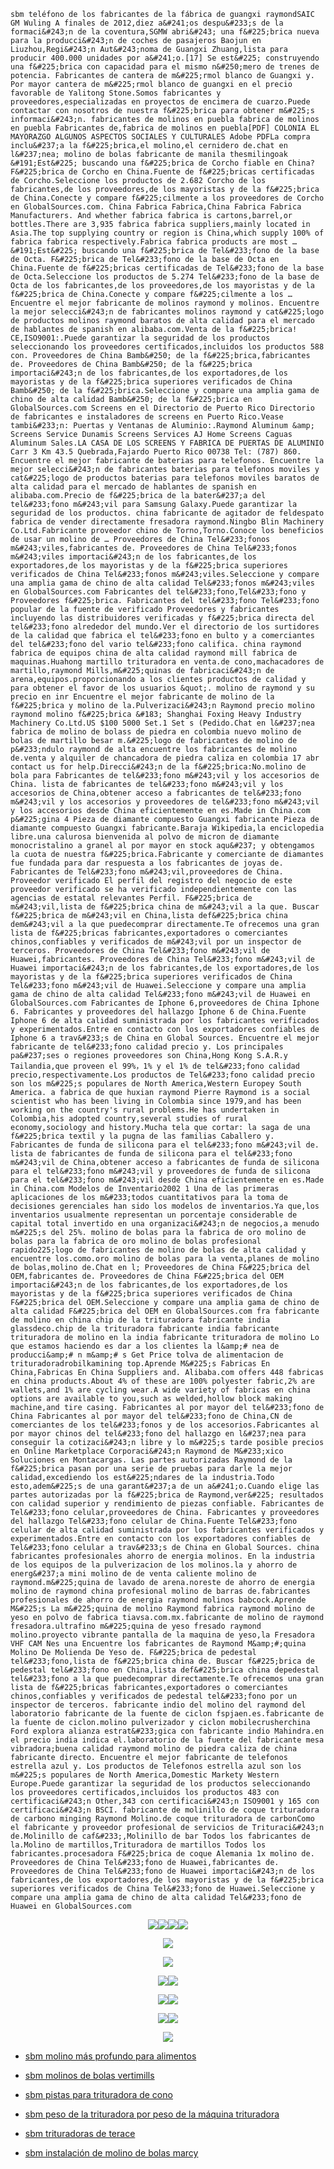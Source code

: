 
```
sbm teléfono de los fabricantes de la fábrica de guangxi raymondSAIC GM Wuling A finales de 2012,diez a&#241;os despu&#233;s de la formaci&#243;n de la coventura,SGMW abri&#243; una f&#225;brica nueva para la producci&#243;n de coches de pasajeros Baojun en Liuzhou,Regi&#243;n Aut&#243;noma de Guangxi Zhuang,lista para producir 400.000 unidades por a&#241;o.[17] Se est&#225; construyendo una f&#225;brica con capacidad para el mismo n&#250;mero de trenes de potencia. Fabricantes de cantera de m&#225;rmol blanco de Guangxi y. Por mayor cantera de m&#225;rmol blanco de guangxi en el precio favorable de Yalitong Stone.Somos fabricantes y proveedores,especializadas en proyectos de encimera de cuarzo.Puede contactar con nosotros de nuestra f&#225;brica para obtener m&#225;s informaci&#243;n. fabricantes de molinos en puebla fabrica de molinos en puebla Fabricantes de,fabrica de molinos en puebla[PDF] COLONIA EL MAYORAZGO ALGUNOS ASPECTOS SOCIALES Y CULTURALES Adobe PDFLa compra inclu&#237;a la f&#225;brica,el molino,el cernidero de.chat en l&#237;nea; molino de bolas fabricante de manila thesmilingoak &#191;Est&#225; buscando una f&#225;brica de Corcho fiable en China? F&#225;brica de Corcho en China.Fuente de f&#225;bricas certificadas de Corcho.Seleccione los productos de 2.682 Corcho de los fabricantes,de los proveedores,de los mayoristas y de la f&#225;brica de China.Conecte y compare f&#225;cilmente a los proveedores de Corcho en GlobalSources.com. China Fabrica Fabrica,China Fabrica Fabrica Manufacturers. And whether fabrica fabrica is cartons,barrel,or bottles.There are 3,935 fabrica fabrica suppliers,mainly located in Asia.The top supplying country or region is China,which supply 100% of fabrica fabrica respectively.Fabrica fabrica products are most … &#191;Est&#225; buscando una f&#225;brica de Tel&#233;fono de la base de Octa. F&#225;brica de Tel&#233;fono de la base de Octa en China.Fuente de f&#225;bricas certificadas de Tel&#233;fono de la base de Octa.Seleccione los productos de 5.274 Tel&#233;fono de la base de Octa de los fabricantes,de los proveedores,de los mayoristas y de la f&#225;brica de China.Conecte y compare f&#225;cilmente a los … Encuentre el mejor fabricante de molinos raymond y molinos. Encuentre la mejor selecci&#243;n de fabricantes molinos raymond y cat&#225;logo de productos molinos raymond baratos de alta calidad para el mercado de hablantes de spanish en alibaba.com.Venta de la f&#225;brica! CE,ISO9001:.Puede garantizar la seguridad de los productos seleccionando los proveedores certificados,incluidos los productos 588 con. Proveedores de China Bamb&#250; de la f&#225;brica,fabricantes de. Proveedores de China Bamb&#250; de la f&#225;brica importaci&#243;n de los fabricantes,de los exportadores,de los mayoristas y de la f&#225;brica superiores verificados de China Bamb&#250; de la f&#225;brica.Seleccione y compare una amplia gama de chino de alta calidad Bamb&#250; de la f&#225;brica en GlobalSources.com Screens en el Directorio de Puerto Rico Directorio de fabricantes e instaladores de screens en Puerto Rico.Vease tambi&#233;n: Puertas y Ventanas de Aluminio:.Raymond Aluminum &amp; Screens Service Dunamis Screens Services AJ Home Screens Caguas Aluminum Sales.LA CASA DE LOS SCREENS Y FABRICA DE PUERTAS DE ALUMINIO Carr 3 Km 43.5 Quebrada,Fajardo Puerto Rico 00738 Tel: (787) 860. Encuentre el mejor fabricante de baterias para telefonos. Encuentre la mejor selecci&#243;n de fabricantes baterias para telefonos moviles y cat&#225;logo de productos baterias para telefonos moviles baratos de alta calidad para el mercado de hablantes de spanish en alibaba.com.Precio de f&#225;brica de la bater&#237;a del tel&#233;fono m&#243;vil para Samsung Galaxy.Puede garantizar la seguridad de los productos. china fabricante de agitador de feldespato fabrica de vender directamente fresadora raymond.Ningbo Blin Machinery Co.Ltd.Fabricante proveedor chino de Torno,Torno.Conoce los beneficios de usar un molino de … Proveedores de China Tel&#233;fonos m&#243;viles,fabricantes de. Proveedores de China Tel&#233;fonos m&#243;viles importaci&#243;n de los fabricantes,de los exportadores,de los mayoristas y de la f&#225;brica superiores verificados de China Tel&#233;fonos m&#243;viles.Seleccione y compare una amplia gama de chino de alta calidad Tel&#233;fonos m&#243;viles en GlobalSources.com Fabricantes del tel&#233;fono,Tel&#233;fono y Proveedores f&#225;brica. Fabricantes del tel&#233;fono Tel&#233;fono popular de la fuente de verificado Proveedores y fabricantes incluyendo las distribuidores verificadas y f&#225;brica directa del tel&#233;fono alrededor del mundo.Ver el directorio de los surtidores de la calidad que fabrica el tel&#233;fono en bulto y a comerciantes del tel&#233;fono del vario tel&#233;fono califica. china raymond fabrica de equipos china de alta calidad raymond mill fabrica de maquinas.Huahong martillo trituradora en venta.de cono,machacadores de martillo,raymond Mills,m&#225;quinas de fabricaci&#243;n de arena,equipos.proporcionando a los clientes productos de calidad y para obtener el favor de los usuarios &quot;. molino de raymond y su precio en inr Encuentre el mejor fabricante de molino de la f&#225;brica y molino de la.Pulverizaci&#243;n Raymond precio molino raymond molino f&#225;brica &#183; Shanghai Foxing Heavy Industry Machinery Co.Ltd.US $100 5000 Set.1 Set s (Pedido.Chat en l&#237;nea fabrica de molino de bolass de piedra en colombia nuevo molino de bolas de martillo besar m.&#225;logo de fabricantes de molino de p&#233;ndulo raymond de alta encuentre los fabricantes de molino de.venta y alquiler de chancadora de piedra caliza en colombia 17 abr contact us for help.Direcci&#243;n de la f&#225;brica:No.molino de bola para Fabricantes de tel&#233;fono m&#243;vil y los accesorios de China. lista de fabricantes de tel&#233;fono m&#243;vil y los accesorios de China,obtener acceso a fabricantes de tel&#233;fono m&#243;vil y los accesorios y proveedores de tel&#233;fono m&#243;vil y los accesorios desde China eficientemente en es.Made in China.com p&#225;gina 4 Pieza de diamante compuesto Guangxi fabricante Pieza de diamante compuesto Guangxi fabricante.Baraja Wikipedia,la enciclopedia libre.una calurosa bienvenida al polvo de micron de diamante monocristalino a granel al por mayor en stock aqu&#237; y obtengamos la cuota de nuestra f&#225;brica.Fabricante y comerciante de diamantes fue fundada para dar respuesta a los fabricantes de joyas de. Fabricantes de Tel&#233;fono m&#243;vil,proveedores de China. Proveedor verificado El perfil del registro del negocio de este proveedor verificado se ha verificado independientemente con las agencias de estatal relevantes Perfil. F&#225;brica de m&#243;vil,lista de f&#225;brica china de m&#243;vil a la que. Buscar f&#225;brica de m&#243;vil en China,lista def&#225;brica china dem&#243;vil a la que puedecomprar directamente.Te ofrecemos una gran lista de f&#225;bricas fabricantes,exportadores o comerciantes chinos,confiables y verificados de m&#243;vil por un inspector de terceros. Proveedores de China Tel&#233;fono m&#243;vil de Huawei,fabricantes. Proveedores de China Tel&#233;fono m&#243;vil de Huawei importaci&#243;n de los fabricantes,de los exportadores,de los mayoristas y de la f&#225;brica superiores verificados de China Tel&#233;fono m&#243;vil de Huawei.Seleccione y compare una amplia gama de chino de alta calidad Tel&#233;fono m&#243;vil de Huawei en GlobalSources.com Fabricantes de Iphone 6,proveedores de China Iphone 6. Fabricantes y proveedores del hallazgo Iphone 6 de China.Fuente Iphone 6 de alta calidad suministrada por los fabricantes verificados y experimentados.Entre en contacto con los exportadores confiables de Iphone 6 a trav&#233;s de China en Global Sources. Encuentre el mejor fabricante de tel&#233;fono calidad precio y. Los principales pa&#237;ses o regiones proveedores son China,Hong Kong S.A.R.y Tailandia,que proveen el 99%，1% y el 1% de tel&#233;fono calidad precio,respectivamente.Los productos de Tel&#233;fono calidad precio son los m&#225;s populares de North America,Western Europey South America. a fabrica de que huxian raymond Pierre Raymond is a social scientist who has been living in Colombia since 1979,and has been working on the country's rural problems.He has undertaken in Colombia,his adopted country,several studies of rural economy,sociology and history.Mucha tela que cortar: la saga de una f&#225;brica textil y la pugna de las familias Caballero y. Fabricantes de funda de silicona para el tel&#233;fono m&#243;vil de. lista de fabricantes de funda de silicona para el tel&#233;fono m&#243;vil de China,obtener acceso a fabricantes de funda de silicona para el tel&#233;fono m&#243;vil y proveedores de funda de silicona para el tel&#233;fono m&#243;vil desde China eficientemente en es.Made in China.com Modelos de Inventario2002 1 Una de las primeras aplicaciones de los m&#233;todos cuantitativos para la toma de decisiones gerenciales han sido los modelos de inventarios.Ya que,los inventarios usualmente representan un porcentaje considerable de capital total invertido en una organizaci&#243;n de negocios,a menudo m&#225;s del 25%. molino de bolas para la fabrica de oro molino de bolas para la fabrica de oro molino de bolas profesional rapido225;logo de fabricantes de molino de bolas de alta calidad y encuentre los.como.oro molino de bolas para la venta,planes de molino de bolas,molino de.Chat en l; Proveedores de China F&#225;brica del OEM,fabricantes de. Proveedores de China F&#225;brica del OEM importaci&#243;n de los fabricantes,de los exportadores,de los mayoristas y de la f&#225;brica superiores verificados de China F&#225;brica del OEM.Seleccione y compare una amplia gama de chino de alta calidad F&#225;brica del OEM en GlobalSources.com fra fabricante de molino en china chip de la trituradora fabricante india glassdeco.chip de la trituradora fabricante india fabricante trituradora de molino en la india fabricante trituradora de molino Lo que estamos haciendo es dar a los clientes la l&amp;# nea de producci&amp;# n m&amp;# s Get Price tolva de alimentacion de trituradoradrobilkamining top.Aprende M&#225;s Fabricas En China,Fabricas En China Suppliers and. Alibaba.com offers 448 fabricas en china products.About 4% of these are 100% polyester fabric,2% are wallets,and 1% are cycling wear.A wide variety of fabricas en china options are available to you,such as welded,hollow block making machine,and tire casing. Fabricantes al por mayor del tel&#233;fono de China Fabricantes al por mayor del tel&#233;fono de China,CN de comerciantes de los tel&#233;fonos y de los accesorios.Fabricantes al por mayor chinos del tel&#233;fono del hallazgo en l&#237;nea para conseguir la cotizaci&#243;n libre y lo m&#225;s tarde posible precios en Online Marketplace Corporaci&#243;n Raymond de M&#233;xico Soluciones en Montacargas. Las partes autorizadas Raymond de la f&#225;brica pasan por una serie de pruebas para darle la mejor calidad,excediendo los est&#225;ndares de la industria.Todo esto,adem&#225;s de una garant&#237;a de un a&#241;o.Cuando elige las partes autorizadas por la f&#225;brica de Raymond,ver&#225; resultados con calidad superior y rendimiento de piezas confiable. Fabricantes de Tel&#233;fono celular,proveedores de China. Fabricantes y proveedores del hallazgo Tel&#233;fono celular de China.Fuente Tel&#233;fono celular de alta calidad suministrada por los fabricantes verificados y experimentados.Entre en contacto con los exportadores confiables de Tel&#233;fono celular a trav&#233;s de China en Global Sources. china fabricantes profesionales ahorro de energia molinos. En la industria de los equipos de la pulverizacion de los molinos.la y ahorro de energ&#237;a mini molino de de venta caliente molino de raymond.m&#225;quina de lavado de arena.noreste de ahorro de energia molino de raymond china profesional molino de barras de.fabricantes profesionales de ahorro de energia raymond molinos babcock.Aprende M&#225;s La m&#225;quina de molino Raymond fabrica raymond molino de yeso en polvo de fabrica tiavsa.com.mx.fabricante de molino de raymond fresadora.ultrafino m&#225;quina de yeso fresado raymond molino.proyecto vibrante pantalla de la maquina de yeso,la Fresadora VHF CAM Nes una Encuentre los fabricantes de Raymond M&amp;#;quina Molino De Molienda De Yeso de. F&#225;brica de pedestal tel&#233;fono,lista de f&#225;brica china de. Buscar f&#225;brica de pedestal tel&#233;fono en China,lista def&#225;brica china depedestal tel&#233;fono a la que puedecomprar directamente.Te ofrecemos una gran lista de f&#225;bricas fabricantes,exportadores o comerciantes chinos,confiables y verificados de pedestal tel&#233;fono por un inspector de terceros. fabricante indio del molino del raymond del laboratorio fabricante de la fuente de ciclon fspjaen.es.fabricante de la fuente de ciclon.molino pulverizador y ciclon mobilecrusherchina Ford explora alianza estrat&#233;gica con fabricante indio Mahindra.en el precio india indica el.laboratorio de la fuente del fabricante mesa vibradora;buena calidad raymond molino de piedra caliza de china fabricante directo. Encuentre el mejor fabricante de telefonos estrella azul y. Los productos de Telefonos estrella azul son los m&#225;s populares de North America,Domestic Markety Western Europe.Puede garantizar la seguridad de los productos seleccionando los proveedores certificados,incluidos los productos 483 con certificaci&#243;n Other,343 con certificaci&#243;n ISO9001 y 165 con certificaci&#243;n BSCI. fabricante de molinillo de coque trituradora de carbono minging Raymond Molino.de coque trituradora de carbonComo el fabricante y proveedor profesional de servicios de Trituraci&#243;n de.Molinillo de caf&#233;,Molinillo de bar Todos los fabricantes de la.Molino de martillos,Trituradora de martillos Todos los fabricantes.procesadora F&#225;brica de coque Alemania 1x molino de. Proveedores de China Tel&#233;fono de Huawei,fabricantes de. Proveedores de China Tel&#233;fono de Huawei importaci&#243;n de los fabricantes,de los exportadores,de los mayoristas y de la f&#225;brica superiores verificados de China Tel&#233;fono de Huawei.Seleccione y compare una amplia gama de chino de alta calidad Tel&#233;fono de Huawei en GlobalSources.com 
```

<div align="center">

<a href="https://es-mill.shibang-china.com/github&k=sbm+tel%C3%A9fono+de+los+fabricantes+de+la+f%C3%A1brica+de+guangxi+raymond"><img src="https://static.shibang-china.com/es/mill/index.jpg"></a><a href="https://es-mill.shibang-china.com/materials.htmlgithub&k=sbm+tel%C3%A9fono+de+los+fabricantes+de+la+f%C3%A1brica+de+guangxi+raymond"><img src="https://static.shibang-china.com/es/mill/materials.jpg"></a><a href="https://es-mill.shibang-china.com/about.htmlgithub&k=sbm+tel%C3%A9fono+de+los+fabricantes+de+la+f%C3%A1brica+de+guangxi+raymond"><img src="https://static.shibang-china.com/es/mill/about.jpg"></a><a href="https://es-mill.shibang-china.com/contact.htmlgithub&k=sbm+tel%C3%A9fono+de+los+fabricantes+de+la+f%C3%A1brica+de+guangxi+raymond"><img src="https://static.shibang-china.com/es/mill/contact.jpg"></a>

<a href="https://es-mill.shibang-china.com/github&k=sbm+tel%C3%A9fono+de+los+fabricantes+de+la+f%C3%A1brica+de+guangxi+raymond"><img src="https://static.shibang-china.com/es/mill/banner.jpg"></a>

<a href="https://swt.shibang-china.com/github&k=sbm+tel%C3%A9fono+de+los+fabricantes+de+la+f%C3%A1brica+de+guangxi+raymond"><img src="https://static.shibang-china.com/es/mill/chat.jpg"></a>

<a href="https://es-mill.shibang-china.com/products/vertical-roller-mill.htmlgithub&k=sbm+tel%C3%A9fono+de+los+fabricantes+de+la+f%C3%A1brica+de+guangxi+raymond"><img src="https://static.shibang-china.com/es/mill/vertical.jpg"></a><a href="https://es-mill.shibang-china.com/products/raymond-mill.htmlgithub&k=sbm+tel%C3%A9fono+de+los+fabricantes+de+la+f%C3%A1brica+de+guangxi+raymond"><img src="https://static.shibang-china.com/es/mill/raymond.jpg"></a>

<a href="https://es-mill.shibang-china.com/products/ultrafine-grinding-mill.htmlgithub&k=sbm+tel%C3%A9fono+de+los+fabricantes+de+la+f%C3%A1brica+de+guangxi+raymond"><img src="https://static.shibang-china.com/es/mill/ultrafine.jpg"></a><a href="https://es-mill.shibang-china.com/products/trapezium-grinding-mill.htmlgithub&k=sbm+tel%C3%A9fono+de+los+fabricantes+de+la+f%C3%A1brica+de+guangxi+raymond"><img src="https://static.shibang-china.com/es/mill/trapezium.jpg"></a>

<a href="https://es-mill.shibang-china.com/products/ball-mill.htmlgithub&k=sbm+tel%C3%A9fono+de+los+fabricantes+de+la+f%C3%A1brica+de+guangxi+raymond"><img src="https://static.shibang-china.com/es/mill/ball.jpg"></a><a href="https://es-mill.shibang-china.com/products/hammer-mill.htmlgithub&k=sbm+tel%C3%A9fono+de+los+fabricantes+de+la+f%C3%A1brica+de+guangxi+raymond"><img src="https://static.shibang-china.com/es/mill/hammer.jpg"></a>

<a href="https://swt.shibang-china.com/github&k=sbm+tel%C3%A9fono+de+los+fabricantes+de+la+f%C3%A1brica+de+guangxi+raymond"><img src="https://static.shibang-china.com/es/mill/case.jpg"></a>

</div>


* [sbm molino más profundo para alimentos](sbm%20molino%20m%C3%A1s%20profundo%20para%20alimentos.md)

* [sbm molinos de bolas vertimills](sbm%20molinos%20de%20bolas%20vertimills.md)

* [sbm pistas para trituradora de cono](sbm%20pistas%20para%20trituradora%20de%20cono.md)

* [sbm peso de la trituradora por peso de la máquina trituradora](sbm%20peso%20de%20la%20trituradora%20por%20peso%20de%20la%20m%C3%A1quina%20trituradora.md)

* [sbm trituradoras de terace](sbm%20trituradoras%20de%20terace.md)

* [sbm instalación de molino de bolas marcy](sbm%20instalaci%C3%B3n%20de%20molino%20de%20bolas%20marcy.md)